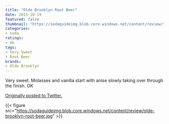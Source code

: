 ```yaml
---
title: "Olde Brooklyn Root Beer"
date: 2015-10-19
featured: false
thumbnail: "https://sodaguideimg.blob.core.windows.net/content/review/thumbs/olde-brooklyn-root-beer.jpg"
categories:
- soda
ratings:
- Ok
tags:
- Very Sweet
- Root Beer
brands:
- Olde Brooklyn
---
```


Very sweet. Molasses and vanilla start with anise slowly taking over through the finish. OK

[Originally posted to Twitter.](https://twitter.com/Cavorter/status/656163589762387968)

{{< figure src="https://sodaguideimg.blob.core.windows.net/content/review/olde-brooklyn-root-beer.jpg" >}}
